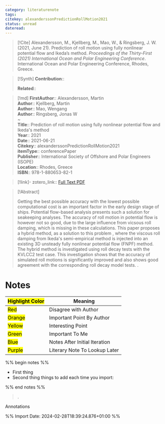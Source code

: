 ```yaml
---
category: literaturenote
tags: 
citekey: alexanderssonPredictionRollMotion2021
status: unread
dateread:
---
```


> [!Cite]
> Alexandersson, M., Kjellberg, M., Mao, W., & Ringsberg, J. W. (2021, June 21). Prediction of roll motion using fully nonlinear potential flow and Ikeda’s method. _Proceedings of the Thirty-First (2021) International Ocean and Polar Engineering Conference_. International Ocean and Polar Engineering Conference, Rhodes, Greece.

>[!Synth]
>**Contribution**:: 
>
>**Related**:: 
>

>[!md]
> **FirstAuthor**:: Alexandersson, Martin  
> **Author**:: Kjellberg, Martin  
> **Author**:: Mao, Wengang  
> **Author**:: Ringsberg, Jonas W  
~    
> **Title**:: Prediction of roll motion using fully nonlinear potential flow and Ikeda's method  
> **Year**:: 2021  
> **Date**:: 2021-06-21  
> **Citekey**:: alexanderssonPredictionRollMotion2021  
> **itemType**:: conferencePaper  
> **Publisher**:: International Society of Offshore and Polar Engineers (ISOPE)  
> **Location**:: Rhodes, Greece  
> **ISBN**:: 978-1-880653-82-1    

> [!link]-
> zotero_link:: [Full Text PDF](zotero://select/library/items/AGCLDFDE)


> [!Abstract]
>
> Getting the best possible accuracy with the lowest possible computational cost is an important factor in the early design stage of ships. Potential flow-based analysis presents such a solution for seakeeping analyses. The accuracy of roll motion in potential flow is however not so good, due to the large influence from vicsous roll damping, which is missing in these calculations. This paper proposes a hybrid method, as a solution to this problem , where the viscous roll damping from Ikeda's semi-empirical method is injected into an existing 3D unsteady fully nonlinear potential flow (FNPF) method. The hybrid method is investigated using roll decay tests with the KVLCC2 test case. This investigation shows that the accuracy of simulated roll motions is significantly improved and also shows good agreement with the corresponding roll decay model tests.
>.
> 
# Notes

| <mark class="hltr-grey">Highlight Color</mark> | Meaning                       |
| ---------------------------------------------- | ----------------------------- |
| <mark class="hltr-red">Red</mark>              | Disagree with Author          |
| <mark class="hltr-orange">Orange</mark>        | Important Point By Author     |
| <mark class="hltr-yellow">Yellow</mark>        | Interesting Point             |
| <mark class="hltr-green">Green</mark>          | Important To Me               |
| <mark class="hltr-blue">Blue</mark>            | Notes After Initial Iteration |
| <mark class="hltr-purple">Purple</mark>        | Literary Note To Lookup Later |

%% begin notes %%
- First thing
- Second thing
things to add each time you import:

%% end notes %%

>.
 
 Annotations


%% Import Date: 2024-02-28T18:39:24.876+01:00 %%
